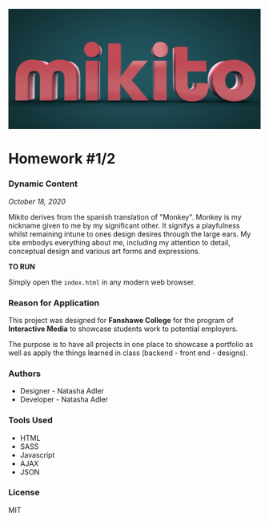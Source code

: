 ![header image](/images/mikitoReadme.png "site style frame from cinema")

# Homework #1/2
### Dynamic Content

*October 18, 2020*


Mikito derives from the spanish translation of "Monkey". Monkey is my nickname given to me by my significant other. It signifys a playfulness whilst remaining intune to ones design desires through the large ears. My site embodys everything about me, including my attention to detail, conceptual design and various art forms and expressions. 


**TO RUN**

Simply open the `index.html` in any modern web browser.


### Reason for Application

This project was designed for **Fanshawe College** for the program of **Interactive Media**  to showcase students work to potential employers. 

The purpose is to have all projects in one place to showcase a portfolio as well as apply the things learned in class (backend - front end - designs). 


### Authors

- Designer - Natasha Adler
- Developer - Natasha Adler

### Tools Used

-   HTML
-   SASS
-   Javascript
-   AJAX
-   JSON

### License

MIT
